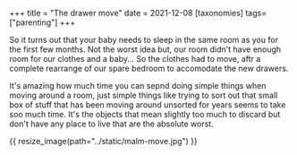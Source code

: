 +++
title = "The drawer move"
date = 2021-12-08
[taxonomies]
tags=["parenting"]
+++

So it turns out that your baby needs to sleep in the same room as you for the first few months. Not the worst idea but, our room didn't have enough room for our clothes and a baby... So the clothes had to move, aftr a complete rearrange of our spare bedroom to accomodate the new drawers. 

It's amazing how much time you can sepnd doing simple things when moving around a room, just simple things like trying to sort out that small box of stuff that has been moving around unsorted for years seems to take soo much time. It's  the objects that mean slightly too much to discard but don't have any place to live that are the absolute worst.

{{ resize_image(path="../static/malm-move.jpg")  }}
